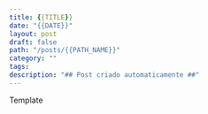 ```yaml
---
title: {{TITLE}}
date: "{{DATE}}"
layout: post
draft: false
path: "/posts/{{PATH_NAME}}"
category: ""
tags: 
description: "## Post criado automaticamente ##"
---
```


Template